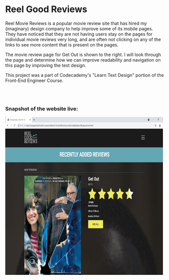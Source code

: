 <body>
    <h1>Reel Good Reviews</h1>
<p>Reel Movie Reviews is a popular movie review site that has hired my (imaginary) design company to help improve some of its mobile pages. They have noticed that they are not having users stay on the pages for individual movie reviews very long, and are often not clicking on any of the links to see more content that is present on the pages.</p>

<p>The movie review page for Get Out is shown to the right. I will look through the page and determine how we can improve readability and navigation on this page by improving the text design.</p>
    
<p>This project was a part of Codecademy's "Learn Text Design" portion of the Front-End Engineer Course.</p>
<br>
<br>
<h3> Snapshot of the website live:</h3>
<img src="ReelGoodReviews.JPG" alt="" height=500px width=500px>

</body>
